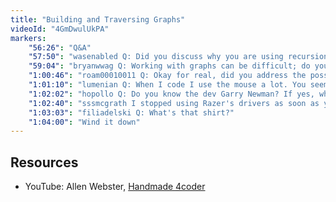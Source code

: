 ```yaml
---
title: "Building and Traversing Graphs"
videoId: "4GmDwulUkPA"
markers:
    "56:26": "Q&A"
    "57:50": "wasenabled Q: Did you discuss why you are using recursion and any concerns with stack overflows?"
    "59:04": "bryanwwag Q: Working with graphs can be difficult; do you have any techniques for debugging them other than observing screen renders, or is that mostly sufficient?"
    "1:00:46": "roam00010011 Q: Okay for real, did you address the possibility for intersecting sprites?"
    "1:01:10": "lumenian Q: When I code I use the mouse a lot. You seem to be using a lot of shortcuts to jump here and there. Can you tell more about your shortcuts? Thanks! [see Resources, YouTube]"
    "1:02:02": "hopollo Q: Do you know the dev Garry Newman? If yes, what do you think about his work?"
    "1:02:40": "sssmcgrath I stopped using Razer's drivers as soon as you needed an account"
    "1:03:03": "filiadelski Q: What's that shirt?"
    "1:04:00": "Wind it down"
---
```


## Resources

* YouTube: Allen Webster, [Handmade 4coder](https://www.youtube.com/playlist?list=PLrBsIiq8z2AbcUih00deJpPWi4e4seti9)
